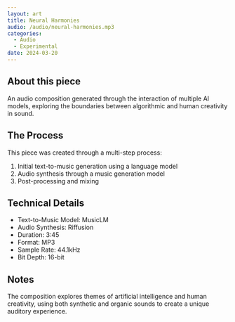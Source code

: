 ```yaml
---
layout: art
title: Neural Harmonies
audio: /audio/neural-harmonies.mp3
categories:
  - Audio
  - Experimental
date: 2024-03-20
---
```


## About this piece

An audio composition generated through the interaction of multiple AI models, exploring the boundaries between algorithmic and human creativity in sound.

## The Process

This piece was created through a multi-step process:
1. Initial text-to-music generation using a language model
2. Audio synthesis through a music generation model
3. Post-processing and mixing

## Technical Details

- Text-to-Music Model: MusicLM
- Audio Synthesis: Riffusion
- Duration: 3:45
- Format: MP3
- Sample Rate: 44.1kHz
- Bit Depth: 16-bit

## Notes

The composition explores themes of artificial intelligence and human creativity, using both synthetic and organic sounds to create a unique auditory experience. 